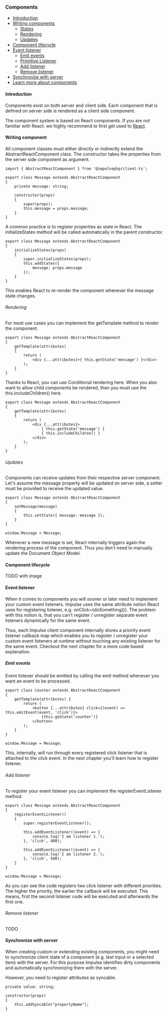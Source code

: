<h3 class="doc-title">Components</h3>

- [Introduction](#introduction)
- [Writing components](#create-components)
  - [States](#states)
  - [Rendering](#rendering)
  - [Updates](#updates)
- [Component lifecycle](#component-lifecycle)
- [Event listener](#event-listener)
  - [Emit events](#emit-events)
  - [Primitive Listener](#primitive-listener)
  - [Add listener](#adding-listener)
  - [Remove listener](#removing-listener)
- [Synchronize with server](#synchronize-with-server)
- [Learn more about components](#advanced_topics)

<h4><a id="introduction">Introduction</a></h4>

Components exist on both server and client side. Each component that is defined on server side is rendered as a client
side component. 

The component system is based on React components. If you are not familiar with React. we highly recommend to first get 
used to <a href="https://reactjs.org/">React</a>.

<h4><a id="create-components">Writing component</a></h4>

All component classes must either directly or indirectly extend the <span class="code-hint">AbstractReactComponent</span>
class. The constructor takes the properties from the server side component as argument.

<pre class="imp-code code-white  language-js">
<code class="language-js">import { AbstractReactComponent } from '@impulsephp/client-ts';

export class Message extends AbstractReactComponent
{
    private message: string;

    constructor(props)
    {
        super(props);
        this.message = props.message;
    }
}</code>
</pre>

A common practice is to register properties as state in React. The <span class="code-hint">initializeStates</span> method
will be called automatically in the parent constructor.

<pre class="imp-code code-white  language-js">
<code class="language-js">export class Message extends AbstractReactComponent
{
    initializeStates(props)
    {
        super.initializeStates(props);
        this.addStates({
            message: props.message
        });
    }
}</code>
</pre>

This enables React to re-render the component whenever the message state changes.

<h6>Rendering</h6>

For most use cases you can implement the <span class="code-hint">getTemplate</span> method to render the component.

<pre class="imp-code code-white  language-js">
<code class="language-js">export class Message extends AbstractReactComponent
{
    getTemplate(attributes)
    {
        return (
            &lt;div {...attributes}&gt;{ this.getState('message') }&lt;/div&gt;
        );
    }
}</code>
</pre>

Thanks to React, you can use <span class="code-hint">Conditional rendering</span> here. When you also want to allow
child components be rendered, then you must use the <span class="code-hint">this.includeChildren()</span> here.

<pre class="imp-code code-white  language-js">
<code class="language-js">export class Message extends AbstractReactComponent
{
    getTemplate(attributes)
    {
        return (
            &lt;div {...attributes}&gt;
                { this.getState('message') }
                { this.includeChildren() }
            &lt;/div&gt;
        );
    }
}</code>
</pre>

<h6><a id="updates">Updates</a></h6>

Components can receive updates from their respective server component. Let's assume the message property will be updated
on server side, a setter must be provided to receive the updated value.

<pre class="imp-code code-white  language-js">
<code class="language-js">export class Message extends AbstractReactComponent 
{
    setMessage(message) 
    {
        this.setState({ message: message });
    }
}

window.Message = Message;</code>
</pre>

Whenever a new message is set, React internally triggers again the rendering process of the component. Thus you don't 
need to manually update the Document Object Model.

<h4><a id="component-lifecycle">Component lifecycle</a></h4>

TODO with image

<h4><a id="event-listener">Event listener</a></h4>

When it comes to components you will sooner or later need to implement your custom event listeners. Impulse uses the
same attribute notion React uses for registering listener, e.g. <span class="code-hint">onClick={doSomething()}</span>. 
The problem with this notion is, that you can't register / unregister separate event listeners dynamically for the same 
event. 

Thus, each Impulse client component internally stores a priority event listener callback map which enables
you to register / unregister your custom event listeners at runtime without touching any existing listener for the same
event. Checkout the next chapter for a more code based explanation.

<h5><a id="emit-events">Emit events</a></h5>

Event listener should be emitted by calling the emit method whenever you want an event to be processed.

<pre class="imp-code code-white  language-js">
<code class="language-js">export class Counter extends AbstractReactComponent 
{
    getTemplate(attributes) {
        return (
            &lt;button {...attributes} click={(event) => this.emitEvent(event, 'click')}&gt;
                {this.geState('counter')}
            &lt;/button&gt;
        );
    }
}

window.Message = Message;</code>
</pre>

This, internally, will run through every registered click listener that is attached to the click event. In the next 
chapter you'll learn how to register listener.

<h6><a id="adding-listener">Add listener</a></h6>
To register your event listener you can implement the registerEventListener method.

<pre class="imp-code code-white  language-js">
<code class="language-js">export class Message extends AbstractReactComponent 
{
    registerEventListener()
    {
        super.registerEventListener();

        this.addEventListener((event) => {
            console.log('I am listener 1.');
        }, 'click', 400);

        this.addEventListener((event) => {
            console.log('I am listener 2.');
        }, 'click', 500);
    }
}

window.Message = Message;</code>
</pre>

As you can see the code registers two click listener with different priorities. The higher the priority, the
earlier the callback will be executed. This means, first the second listener code will be executed and afterwards the
first one.

<h6><a id="Removing-listener">Remove listener</a></h6>

TODO

<h4><a id="synchronize-with-server">Synchronize with server</a></h4>

When creating custom or extending existing components, you might need to synchronize client state of a component 
(e.g. text input or a selected item) with the server. For this purpose Impulse identifies 
<span class="code-hint">dirty</span> components and automatically synchronizing them with the server.

However, you need to register attributes as syncable.

<pre class="imp-code code-white  language-js">
<code class="language-js">private value: string;

constructor(props)
{
    this.addSyncable("propertyName");
}</code>
</pre>